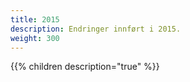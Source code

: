 ```yaml
---
title: 2015
description: Endringer innført i 2015.
weight: 300
---
```


{{% children description="true" %}}
